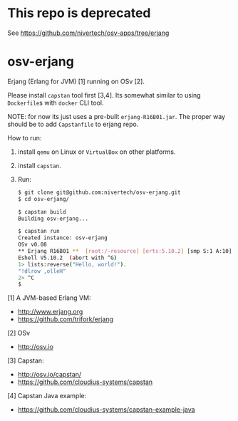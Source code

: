 
# This repo is deprecated

See https://github.com/nivertech/osv-apps/tree/erjang


osv-erjang
==========

Erjang (Erlang for JVM) [1] running on OSv [2].

Please install `capstan` tool first [3,4].
Its somewhat similar to using `Dockerfile`s with `docker` CLI tool.

NOTE: for now its just uses a pre-built `erjang-R16B01.jar`.
The proper way should be to add `Capstanfile` to erjang repo.

How to run:

1. install `qemu` on Linux or `VirtualBox` on other platforms.

2. install `capstan`.

3. Run:
    ``` bash
    $ git clone git@github.com:nivertech/osv-erjang.git
 	$ cd osv-erjang/
    
    $ capstan build
	Building osv-erjang...
	
	$ capstan run
	Created instance: osv-erjang
	OSv v0.08
	** Erjang R16B01 **  [root:/~resource] [erts:5.10.2] [smp S:1 A:10] [java:1.7.0_51] [unicode]
	Eshell V5.10.2  (abort with ^G)
	1> lists:reverse("Hello, world!").
	"!dlrow ,olleH"
	2> ^C
	$ 
    ```


[1] A JVM-based Erlang VM:
- http://www.erjang.org
- https://github.com/trifork/erjang

[2] OSv
- http://osv.io

[3] Capstan:
- http://osv.io/capstan/
- https://github.com/cloudius-systems/capstan

[4] Capstan Java example:
- https://github.com/cloudius-systems/capstan-example-java
